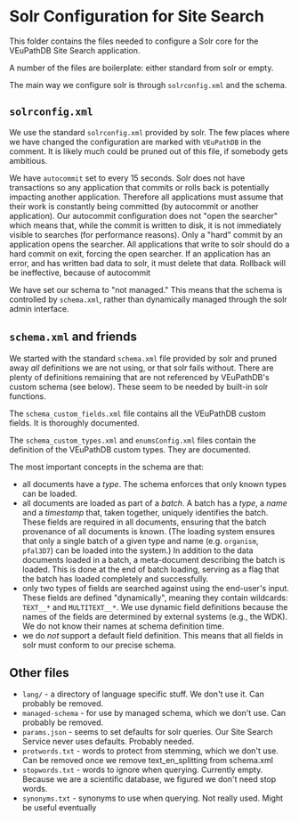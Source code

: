 # Solr Configuration for Site Search
This folder contains the files needed to configure a Solr core for the VEuPathDB Site Search application.

A number of the files are boilerplate: either standard from solr or empty.

The main way we configure solr is through `solrconfig.xml` and the schema.  

## `solrconfig.xml`
We use the standard `solrconfig.xml` provided by solr.  The few places where we have changed the configuration are marked with `VEuPathDB` in the comment.  It is likely much could be pruned out of this file, if somebody gets ambitious.

We have `autocommit` set to every 15 seconds.  Solr does not have transactions so any application that commits or rolls back is potentially impacting another application.  Therefore all applications must assume that their work is constantly being committed (by autocommit or another application).  Our autocommit configuration does not "open the searcher" which means that, while the commit is written to disk, it is not immediately visible to searches (for performance reasons).  Only a "hard" commit by an application opens the searcher.  All applications that write to solr should do a hard commit on exit, forcing the open searcher.  If an application has an error, and has written bad data to solr, it must delete that data.  Rollback will be ineffective, because of autocommit

We have set our schema to "not managed."  This means that the schema is controlled by `schema.xml`, rather than dynamically managed through the solr admin interface.

## `schema.xml` and friends
We started with the standard `schema.xml` file provided by solr and pruned away _all_ definitions we are not using, or that solr fails without.  There are plenty of definitions remaining that are not referenced by VEuPathDB's custom schema (see below).  These seem to be needed by built-in solr functions.  

The `schema_custom_fields.xml` file contains all the VEuPathDB custom fields.  It is thoroughly documented.

The `schema_custom_types.xml` and `enumsConfig.xml` files contain the definition of the VEuPathDB custom types.  They are documented.

The most important concepts in the schema are that:
* all documents have a *type*.  The schema enforces that only known types can be loaded.
* all documents are loaded as part of a *batch*.  A batch has a *type*, a *name* and a *timestamp* that, taken together, uniquely identifies the batch.  These fields are required in all documents, ensuring that the batch provenance of all documents is known.  (The loading system ensures that only a single batch of a given type and name (e.g. `organism`, `pfal3D7`) can be loaded into the system.)  In addition to the data documents loaded in a batch, a meta-document describing the batch is loaded.  This is done at the end of batch loading, serving as a flag that the batch has loaded completely and successfully.
* only two types of fields are searched against using the end-user's input.  These fields are defined "dynamically", meaning they contain wildcards: `TEXT__*` and `MULTITEXT__*`.  We use dynamic field definitions because the names of the fields are determined by external systems (e.g., the WDK).  We do not know their names at schema definition time.
* we do _not_ support a default field definition.  This means that all fields in solr must conform to our precise schema.

## Other files
* `lang/`  - a directory of language specific stuff.  We don't use it.  Can probably be removed.
* `managed-schema` - for use by managed schema, which we don't use.  Can probably be removed.
* `params.json` - seems to set defaults for solr queries.  Our Site Search Service never uses defaults.  Probably needed.
* `protwords.txt` - words to protect from stemming, which we don't use.  Can be removed once we remove text_en_splitting from schema.xml
* `stopwords.txt` - words to ignore when querying.  Currently empty.  Because we are a scientific database, we figured we don't need stop words. 
* `synonyms.txt` - synonyms to use when querying.  Not really used.  Might be useful eventually
